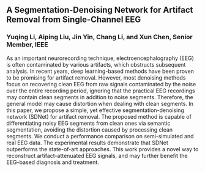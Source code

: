 ## A Segmentation-Denoising Network for Artifact Removal from Single-Channel EEG

### Yuqing Li, Aiping Liu, Jin Yin, Chang Li, and Xun Chen, Senior Member, IEEE

As an important neurorecording technique, electroencephalography (EEG) is often contaminated by various artifacts, which obstructs subsequent analysis. In recent years, deep learning-based methods have been proven to be promising for artifact removal. However, most denoising methods focus on recovering clean EEG from raw signals contaminated by the noise over the entire recording period, ignoring that the practical EEG recordings may contain clean segments in addition to noise segments. Therefore, the general model may cause distortion when dealing with clean segments. In this paper, we propose a simple, yet effective segmentation-denoising network (SDNet) for artifact removal. The proposed method is capable of differentiating noisy EEG segments from clean ones via semantic segmentation, avoiding the distortion caused by processing clean segments. We conduct a performance comparison on semi-simulated and real EEG data. The experimental results demonstrate that SDNet outperforms the state-of-art approaches. This work provides a novel way to reconstruct artifact-attenuated EEG signals, and may further benefit the EEG-based diagnosis and treatment.
